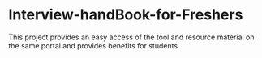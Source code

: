 # Interview-handBook-for-Freshers
This project provides an easy access of the tool and resource material on the same portal and provides benefits for students
